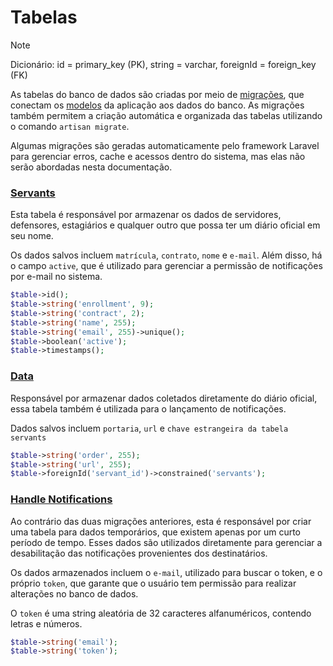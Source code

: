 # Tabelas

> [!NOTE]
> Dicionário: id = primary_key (PK), string = varchar, foreignId = foreign_key (FK)

As tabelas do banco de dados são criadas por meio de [migrações](https://github.com/Luis-F-Oliveira/fc-server/tree/main/database/migrations), 
que conectam os [modelos](https://github.com/Luis-F-Oliveira/fc-server/tree/main/app/Models) da aplicação aos dados do banco. As migrações 
também permitem a criação automática e organizada das tabelas utilizando o comando `artisan migrate`.

Algumas migrações são geradas automaticamente pelo framework Laravel para gerenciar erros, cache e acessos dentro do sistema, mas elas não serão abordadas nesta documentação.

### [Servants](https://github.com/Luis-F-Oliveira/fc-server/blob/main/database/migrations/2024_09_05_181313_create_servants_table.php)

Esta tabela é responsável por armazenar os dados de servidores, defensores, estagiários e qualquer outro que possa ter um diário oficial em seu nome.

Os dados salvos incluem `matrícula`, `contrato`, `nome` e `e-mail`. Além disso, há o campo `active`, que é utilizado para gerenciar a permissão de notificações por e-mail no sistema.

```php
$table->id();
$table->string('enrollment', 9);
$table->string('contract', 2);
$table->string('name', 255);
$table->string('email', 255)->unique();
$table->boolean('active');
$table->timestamps();
```

### [Data](https://github.com/Luis-F-Oliveira/fc-server/blob/main/database/migrations/2024_09_05_210308_create_data_table.php)

Responsável por armazenar dados coletados diretamente do diário oficial, essa tabela também é utilizada para o lançamento de notificações.

Dados salvos incluem `portaria`, `url` e `chave estrangeira da tabela servants` 

```php
$table->string('order', 255);
$table->string('url', 255);
$table->foreignId('servant_id')->constrained('servants');
```

### [Handle Notifications](https://github.com/Luis-F-Oliveira/fc-server/blob/main/database/migrations/2024_09_09_183548_create_handle_notifications_table.php)

Ao contrário das duas migrações anteriores, esta é responsável por criar uma tabela para dados temporários, que existem apenas por um curto período de tempo. Esses dados são utilizados diretamente para gerenciar a desabilitação das notificações provenientes dos destinatários.

Os dados armazenados incluem o `e-mail`, utilizado para buscar o token, e o próprio `token`, que garante que o usuário tem permissão para realizar alterações no banco de dados.

O `token` é uma string aleatória de 32 caracteres alfanuméricos, contendo letras e números.

```php
$table->string('email');
$table->string('token');
```